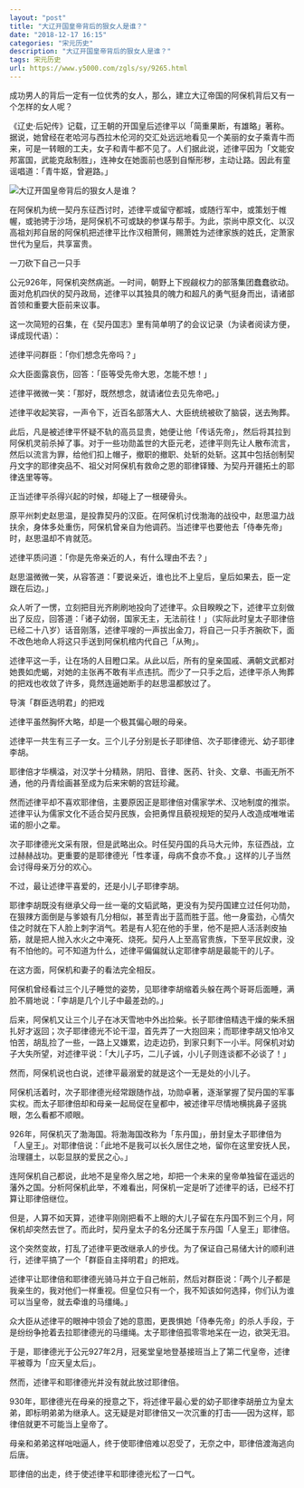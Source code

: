 ```yaml
---
layout: "post"
title: "大辽开国皇帝背后的狠女人是谁？"
date: "2018-12-17 16:15"
categories: "宋元历史"
description: "大辽开国皇帝背后的狠女人是谁？"
tags: 宋元历史
url: https://www.y5000.com/zgls/sy/9265.html
---
```






成功男人的背后一定有一位优秀的女人，那么，建立大辽帝国的阿保机背后又有一个怎样的女人呢？

《辽史·后妃传》记载，辽王朝的开国皇后述律平以「简重果断，有雄略」著称。据说，她曾经在老哈河与西拉木伦河的交汇处远远地看见一个美丽的女子乘青牛而来，可是一转眼的工夫，女子和青牛都不见了。人们据此说，述律平因为「文能安邦富国，武能克敌制胜」，连神女在她面前也感到自惭形秽，主动让路。因此有童谣唱道：「青牛妪，曾避路。」

![大辽开国皇帝背后的狠女人是谁？](/uploads/allimg/170105/6-1F105131T34Y.JPG)

在阿保机为统一契丹东征西讨时，述律平或留守都城，或随行军中，或策划于帷幄，或驰骋于沙场，是阿保机不可或缺的参谋与帮手。为此，崇尚中原文化、以汉高祖刘邦自居的阿保机把述律平比作汉相萧何，赐萧姓为述律家族的姓氏，定萧家世代为皇后，共享富贵。

一刀砍下自己一只手

公元926年，阿保机突然病逝。一时间，朝野上下觊觎权力的部落集团蠢蠢欲动。面对危机四伏的契丹政局，述律平以其独具的魄力和超凡的勇气挺身而出，请诸部首领和重要大臣前来议事。

这一次简短的召集，在《契丹国志》里有简单明了的会议记录（为读者阅读方便，译成现代语）：

述律平问群臣：「你们想念先帝吗？」

众大臣面露哀伤，回答：「臣等受先帝大恩，怎能不想！」

述律平微微一笑：「那好，既然想念，就请诸位去见先帝吧。」

述律平收起笑容，一声令下，近百名部落大人、大臣统统被砍了脑袋，送去殉葬。

此后，凡是被述律平怀疑不轨的高员显贵，她便让他「传话先帝」，然后将其拉到阿保机灵前杀掉了事。对于一些功勋盖世的大臣元老，述律平则先让人散布流言，然后以流言为罪，给他们扣上帽子，撤职的撤职、处斩的处斩。这其中包括创制契丹文字的耶律突品不、祖父对阿保机有救命之恩的耶律铎臻、为契丹开疆拓土的耶律迭里等等。

正当述律平杀得兴起的时候，却碰上了一根硬骨头。

原平州刺史赵思温，是投靠契丹的汉臣。在阿保机讨伐渤海的战役中，赵思温力战扶余，身体多处重伤，阿保机曾亲自为他调药。当述律平也要他去「侍奉先帝」时，赵思温却不肯就范。

述律平质问道：「你是先帝亲近的人，有什么理由不去？」

赵思温微微一笑，从容答道：「要说亲近，谁也比不上皇后，皇后如果去，臣一定跟在后边。」

众人听了一愣，立刻把目光齐刷刷地投向了述律平。众目睽睽之下，述律平立刻做出了反应，回答道：「诸子幼弱，国家无主，无法前往！」（实际此时皇太子耶律倍已经二十八岁）话音刚落，述律平嗖的一声拔出金刀，将自己一只手齐腕砍下，面不改色地命人将这只手送到阿保机棺内代自己「从殉」。

述律平这一手，让在场的人目瞪口呆。从此以后，所有的皇亲国戚、满朝文武都对她畏如虎蝎，对她的主张再不敢有半点违抗。而少了一只手之后，述律平杀人殉葬的把戏也收敛了许多，竟然连逼她断手的赵思温都放过了。

导演「群臣选明君」的把戏

述律平虽然胸怀大略，却是一个极其偏心眼的母亲。

述律平一共生有三子一女。三个儿子分别是长子耶律倍、次子耶律德光、幼子耶律李胡。

耶律倍才华横溢，对汉学十分精熟，阴阳、音律、医药、针灸、文章、书画无所不通，他的丹青绘画甚至成为后来宋朝的宫廷珍藏。

然而述律平却不喜欢耶律倍，主要原因正是耶律倍对儒家学术、汉地制度的推崇。述律平认为儒家文化不适合契丹民族，会把勇悍且藐视规矩的契丹人改造成唯唯诺诺的胆小之辈。

次子耶律德光文采有限，但是武略出众。时任契丹国的兵马大元帅，东征西战，立过赫赫战功。更重要的是耶律德光「性孝谨，母病不食亦不食。」这样的儿子当然会讨得母亲万分的欢心。

不过，最让述律平喜爱的，还是小儿子耶律李胡。

耶律李胡既没有继承父母一丝一毫的文韬武略，更没有为契丹国建立过任何功勋，在狠辣方面倒是与爹娘有几分相似，甚至青出于蓝而胜于蓝。他一身蛮劲，心情欠佳之时就在下人脸上刺字消气。若是有人犯在他的手里，他不是把人活活剥皮抽筋，就是把人抛入水火之中淹死、烧死。契丹人上至高官贵族，下至平民奴隶，没有不怕他的。可不知道为什么，述律平偏偏就认定耶律李胡是最能干的儿子。

在这方面，阿保机和妻子的看法完全相反。

阿保机曾经看过三个儿子睡觉的姿势，见耶律李胡缩着头躲在两个哥哥后面睡，满脸不屑地说：「李胡是几个儿子中最差劲的。」

后来，阿保机又让三个儿子在冰天雪地中外出捡柴。长子耶律倍精选干燥的柴禾捆扎好才返回；次子耶律德光不论干湿，首先弄了一大抱回来；而耶律李胡又怕冷又怕苦，胡乱捡了一些，一路上又嫌累，边走边扔，到家只剩下一小半。阿保机对幼子大失所望，对述律平说：「大儿子巧，二儿子诚，小儿子则连谈都不必谈了！」

然而，阿保机说也白说，述律平最溺爱的就是这个一无是处的小儿子。

阿保机活着时，次子耶律德光经常跟随作战，功勋卓著，逐渐掌握了契丹国的军事实权。而太子耶律倍却和母亲一起局促在皇都中，被述律平尽情地横挑鼻子竖挑眼，怎么看都不顺眼。

926年，阿保机灭了渤海国。将渤海国改称为「东丹国」，册封皇太子耶律倍为「人皇王」。对耶律倍说：「此地不是我可以长久居住之地，留你在这里安抚人民，治理疆土，以彰显朕的爱民之心。」

连阿保机自己都说，此地不是皇帝久居之地，却把一个未来的皇帝单独留在遥远的藩外之国。分析阿保机此举，不难看出，阿保机一定是听了述律平的话，已经不打算让耶律倍继位。

但是，人算不如天算，述律平刚刚把看不上眼的大儿子留在东丹国不到三个月，阿保机却突然去世了。而此时，契丹皇太子的名分还属于东丹国「人皇王」耶律倍。

这个突然变故，打乱了述律平更改继承人的步伐。为了保证自己易储大计的顺利进行，述律平搞了一个「群臣自主择明君」的把戏。

述律平让耶律倍和耶律德光骑马并立于自己帐前，然后对群臣说：「两个儿子都是我亲生的，我对他们一样重视。但皇位只有一个，我不知该如何选择，你们认为谁可以当皇帝，就去牵谁的马缰绳。」

众大臣从述律平的眼神中领会了她的意图，更畏惧她「侍奉先帝」的杀人手段，于是纷纷争抢着去拉耶律德光的马缰绳。太子耶律倍孤零零地呆在一边，欲哭无泪。

于是，耶律德光于公元927年2月，冠冕堂皇地登基接班当上了第二代皇帝，述律平被尊为「应天皇太后」。

然而，述律平和耶律德光并没有就此放过耶律倍。

930年，耶律德光在母亲的授意之下，将述律平最心爱的幼子耶律李胡册立为皇太弟，即标明弟弟为继承人。这无疑是对耶律倍又一次沉重的打击——因为这样，耶律倍就更不可能当上皇帝了。

母亲和弟弟这样咄咄逼人，终于使耶律倍难以忍受了，无奈之中，耶律倍渡海逃向后唐。

耶律倍的出走，终于使述律平和耶律德光松了一口气。
